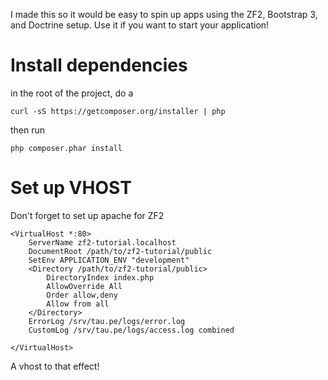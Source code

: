 I made this so it would be easy to spin up apps using the ZF2, Bootstrap 3, and Doctrine setup. Use it if you want to start your application!

# Install dependencies

in the root of the project, do a 

```
curl -sS https://getcomposer.org/installer | php
```

then run 

```
php composer.phar install
```
# Set up VHOST

Don't forget to set up apache for ZF2

```
<VirtualHost *:80>
    ServerName zf2-tutorial.localhost
    DocumentRoot /path/to/zf2-tutorial/public
    SetEnv APPLICATION_ENV "development"
    <Directory /path/to/zf2-tutorial/public>
        DirectoryIndex index.php
        AllowOverride All
        Order allow,deny
        Allow from all
    </Directory>
    ErrorLog /srv/tau.pe/logs/error.log
    CustomLog /srv/tau.pe/logs/access.log combined

</VirtualHost>
```

A vhost to that effect!
